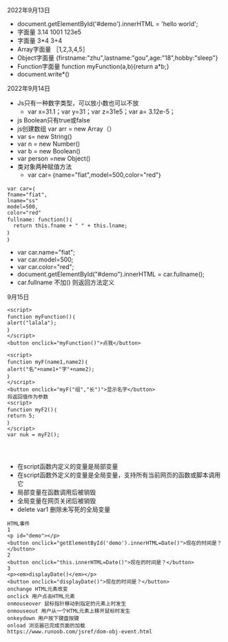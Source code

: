 2022年9月13日
- document.getElementById('#demo').innerHTML = 'hello world';
- 字面量 3.14  1001 123e5
- 字面量 3*4 3+4
- Array字面量 ［1,2,3,4,5］
- Object字面量 {firstname:"zhu",lastname:"gou",age:"18",hobby:"sleep"}
- Function字面量 function myFunction(a,b){return a*b;}
- document.write*()

2022年9月14日
- Js只有一种数字类型，可以放小数也可以不放
  - var x=31.1；var y=31；var z=31e5；var a= 3.12e-5；
- js Boolean只有true或false
- js创建数组 var arr = new Array（）
- var s= new String()
- var n = new Number()
- var b = new Boolean()
- var person =new Object()
- 类对象两种赋值方法
  - var car=｛name="fiat",model=500,color="red"｝
```
var car=｛
fname="fiat",
lname="ss"
model=500,
color="red"
fullname: function()｛
  return this.fname + " " + this.lname;
｝
｝
```
  - var car.name="fiat";
  - var car.model=500;
  - var car.color="red";
- document.getElementById("#demo").innerHTML = car.fullname();
- car.fullname 不加() 则返回方法定义

9月15日
```
<script>
function myFunction()｛
alert("lalala");
｝
</script>
<button onclick="myFunction()">点我</button>

<script>
function myF(name1,name2)｛
alert("名"+name1+"字"+name2);
｝
</script>
<button onclick="myF("组","长")">显示名字</button>
将返回值作为参数
<script>
function myF2()｛
return 5;
｝
</script>
var nuk = myF2();




```
- 在script函数内定义的变量是局部变量
- 在script函数外定义的变量是全局变量，支持所有当前网页的函数或脚本调用它
- 局部变量在函数调用后被销毁
- 全局变量在网页关闭后被销毁
- delete var1 删除未写死的全局变量

```
HTML事件 
1 
<p id="demo"></p> 
<button onclick="getElementById('demo').innerHTML=Date()">现在的时间是？</button> 
2 
<button onclick="this.innerHTML=Date()">现在的时间是？</button> 
3 
<p><em>displayDate()</em></p> 
<button onclick="displayDate()">现在的时间是？</button> 
onchange HTML元素改变 
onclick 用户点击HTML元素 
onmouseover 鼠标指针移动到指定的元素上时发生 
onmouseout 用户从一个HTML元素上移开鼠标时发生 
onkeydown 用户按下键盘按键 
onload 浏览器已完成页面的加载 
https://www.runoob.com/jsref/dom-obj-event.html
```
